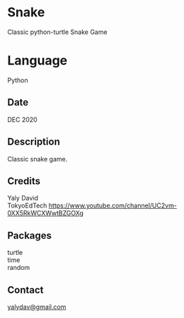 # Snake
Classic python-turtle Snake Game

# Language
Python

## Date
DEC 2020


## Description
Classic snake game.

## Credits
Yaly David  
TokyoEdTech https://www.youtube.com/channel/UC2vm-0XX5RkWCXWwtBZGOXg
 
## Packages
turtle  
time  
random

## Contact
yalydav@gmail.com
